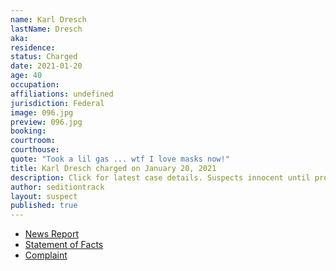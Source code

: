 ```yaml
---
name: Karl Dresch
lastName: Dresch
aka:
residence:
status: Charged
date: 2021-01-20
age: 40
occupation:
affiliations: undefined
jurisdiction: Federal
image: 096.jpg
preview: 096.jpg
booking:
courtroom:
courthouse:
quote: "Took a lil gas ... wtf I love masks now!"
title: Karl Dresch charged on January 20, 2021
description: Click for latest case details. Suspects innocent until proven guilty.
author: seditiontrack
layout: suspect
published: true
---
```

- [News Report](https://www.detroitnews.com/story/news/local/michigan/2021/01/19/feds-arrest-michigan-man-capitol-mob-riots-insurrection/4224979001/)
- [Statement of Facts](https://www.justice.gov/opa/page/file/1357311/download)
- [Complaint](https://www.justice.gov/opa/page/file/1357306/download)
